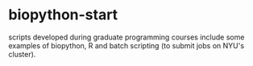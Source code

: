 # biopython-start
scripts developed during graduate programming courses
include some examples of biopython, R and batch scripting (to submit jobs on NYU's cluster).
